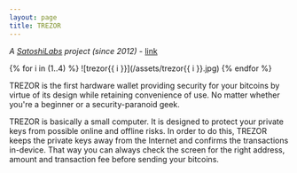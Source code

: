 ```yaml
---
layout: page
title: TREZOR
---
```


*A [SatoshiLabs](/satoshilabs) project (since 2012)* - [link](https://www.bitcointrezor.com/)

{% for i in (1..4) %}
![trezor{{ i }}](/assets/trezor{{ i }}.jpg)
{% endfor %}

TREZOR is the first hardware wallet providing security for your bitcoins by virtue of its design while retaining convenience of use. No matter whether you're a beginner or a security-paranoid geek.

TREZOR is basically a small computer. It is designed to protect your private keys from possible online and offline risks. In order to do this, TREZOR keeps the private keys away from the Internet and confirms the transactions in-device. That way you can always check the screen for the right address, amount and transaction fee before sending your bitcoins.
